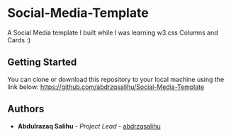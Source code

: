 # Social-Media-Template

A Social Media template I built while I was learning w3.css Columns and Cards :)

## Getting Started

You can clone or download this repository to your local machine using the link below:
<https://github.com/abdrzqsalihu/Social-Media-Template>


## Authors

* **Abdulrazaq Salihu** - *Project Lead* - [abdrzqsalihu](https://github.com/abdrzqsalihu)

